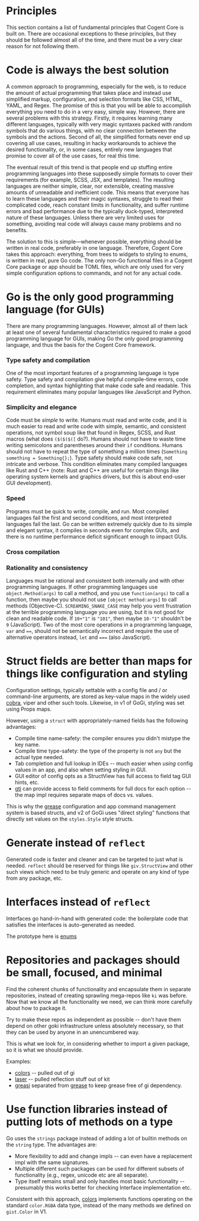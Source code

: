 # Principles

This section contains a list of fundamental principles that Cogent Core is built on. There are occasional exceptions to these principles, but they should be followed almost all of the time, and there must be a very clear reason for not following them.

# Code is always the best solution

A common approach to programming, especially for the web, is to reduce the amount of actual programming that takes place and instead use simplified markup, configuration, and selection formats like CSS, HTML, YAML, and Regex. The promise of this is that you will be able to accomplish everything you need to do in a very easy, simple way. However, there are several problems with this strategy. Firstly, it requires learning many different languages, typically with very magic syntaxes packed with random symbols that do various things, with no clear connection between the symbols and the actions. Second of all, the simplified formats never end up covering all use cases, resulting in hacky workarounds to achieve the desired functionality, or, in some cases, entirely new languages that promise to cover all of the use cases, for real this time.

The eventual result of this trend is that people end up stuffing entire programming languages into these supposedly simple formats to cover their requirements (for example, SCSS, JSX, and templates). The resulting languages are neither simple, clear, nor extensible, creating massive amounts of unreadable and inefficient code. This means that everyone has to learn these languages and their magic syntaxes, struggle to read their complicated code, reach constant limits in functionality, and suffer runtime errors and bad performance due to the typically duck-typed, interpreted nature of these languages. Unless there are very limited uses for something, avoiding real code will always cause many problems and no benefits. 

The solution to this is simple—whenever possible, everything should be written in real code, preferably in one language. Therefore, Cogent Core takes this approach: everything, from trees to widgets to styling to enums, is written in real, pure Go code. The only non-Go functional files in a Cogent Core package or app should be TOML files, which are only used for very simple configuration options to commands, and not for any actual code.

# Go is the only good programming language (for GUIs)

There are many programming languages. However, almost all of them lack at least one of several fundamental characteristics required to make a good programming language for GUIs, making Go the only good programming language, and thus the basis for the Cogent Core framework.

### Type safety and compilation

One of the most important features of a programming language is type safety. Type safety and compilation give helpful compile-time errors, code completion, and syntax highlighting that make code safe and readable. This requirement eliminates many popular languages like JavaScript and Python.

### Simplicity and elegance

Code must be *simple* to write. Humans must read and write code, and it is much easier to read and write code with simple, semantic, and consistent operations, not symbol soup like that found in Regex, SCSS, and Rust macros (what does `($($($([` do?). Humans should not have to waste time writing semicolons and parentheses around their `if` conditions. Humans should not have to repeat the type of something a million times (`Something something = Something{};`). Type safety should make code safe, not intricate and verbose. This condition eliminates many compiled languages like Rust and C++ (note: Rust and C++ are useful for certain things like operating system kernels and graphics drivers, but this is about end-user GUI development).

### Speed

Programs must be quick to write, compile, and run. Most compiled languages fail the first and second conditions, and most interpreted languages fail the last. Go can be written extremely quickly due to its simple and elegant syntax, it compiles in seconds even for complex GUIs, and there is no runtime performance deficit significant enough to impact GUIs.

### Cross compilation



### Rationality and consistency

Languages must be rational and consistent both internally and with other programming languages. If other programming languages use `object.Method(args)` to call a method, and you use `function(args)` to call a function, then maybe you should not use `[object method:args]` to call methods (Objective-C). `SCREAMING_SNAKE_CASE` may help you vent frustration at the terrible programming language you are using, but it is not good for clean and readable code. If `10+"1"` is `"101"`, then maybe `10-"1"` shouldn't be `9` (JavaScript). Two of the most core operations in a programming language, `var` and `==`, should not be semantically incorrect and require the use of alternative operators instead, `let` and `===` (also JavaScript).

# Struct fields are better than maps for things like configuration and styling

Configuration settings, typically settable with a config file and / or command-line arguments, are stored as key-value maps in the widely used [cobra](https://github.com/spf13/cobra), viper and other such tools.  Likewise, in v1 of GoGi, styling was set using Props maps.

However, using a `struct` with appropriately-named fields has the following advantages:
* Compile time name-safety: the compiler ensures you didn't mistype the key name.
* Compile time type-safety: the type of the property is not `any` but the actual type needed.
* Tab completion and full lookup in IDEs -- much easier when _using_ config values in an app, and also when setting styling in GUI.
* GUI editor of config opts as a StructView has full access to field tag GUI hints, etc.
* [gti](https://github.com/goki/gti) can provide access to field comments for full docs for each option -- the map impl requires  separate maps of docs vs. values.

This is why the [grease](https://github.com/goki/grease) configuration and app command management system is based structs, and v2 of GoGi uses "direct styling" functions that directly set values on the `styles.Style` style structs.

# Generate instead of `reflect`

Generated code is faster and cleaner and can be targeted to just what is needed.  `reflect` should be reserved for things like `giv.StructView` and other such views which need to be truly generic and operate on any kind of type from any package, etc.

# Interfaces instead of `reflect`

Interfaces go hand-in-hand with generated code: the boilerplate code that satisfies the interfaces is auto-generated as needed.

The prototype here is [enums](https://github.com/goki/enums)

# Repositories and packages should be small, focused, and minimal

Find the coherent chunks of functionality and encapsulate them in separate repositories, instead of creating sprawling mega-repos like `ki` was before.  Now that we know all the functionality we need, we can think more carefully about how to package it.

Try to make these repos as independent as possible -- don't have them depend on other goki infrastructure unless absolutely necessary, so that they can be used by anyone in an unencumbered way.

This is what we look for, in considering whether to import a given package, so it is what we should provide.

Examples:
* [colors](https://github.com/goki/colors) -- pulled out of gi
* [laser](https://github.com/goki/laser) -- pulled reflection stuff out of kit
* [greasi](https://github.com/goki/greasi) separated from [grease](https://github.com/goki/grease) to keep grease free of gi dependency.

# Use function libraries instead of putting lots of methods on a type

Go uses the `strings` package instead of adding a lot of builtin methods on the `string` type.  The advantages are:
* More flexibility to add and change impls -- can even have a replacement impl with the same signatures.
* Multiple different such packages can be used for different subsets of functionality (e.g., regex, unicode etc are all separate).
* Type itself remains small and only handles most basic functionality -- presumably this works better for checking Interface implementation etc.

Consistent with this approach, [colors](https://github.com/goki/colors) implements functions operating on the standard `color.RGBA` data type, instead of the many methods we defined on `gist.Color` in V1.
